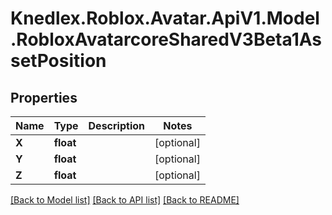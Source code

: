 # Knedlex.Roblox.Avatar.ApiV1.Model.RobloxAvatarcoreSharedV3Beta1AssetPosition

## Properties

Name | Type | Description | Notes
------------ | ------------- | ------------- | -------------
**X** | **float** |  | [optional] 
**Y** | **float** |  | [optional] 
**Z** | **float** |  | [optional] 

[[Back to Model list]](../README.md#documentation-for-models) [[Back to API list]](../README.md#documentation-for-api-endpoints) [[Back to README]](../README.md)

